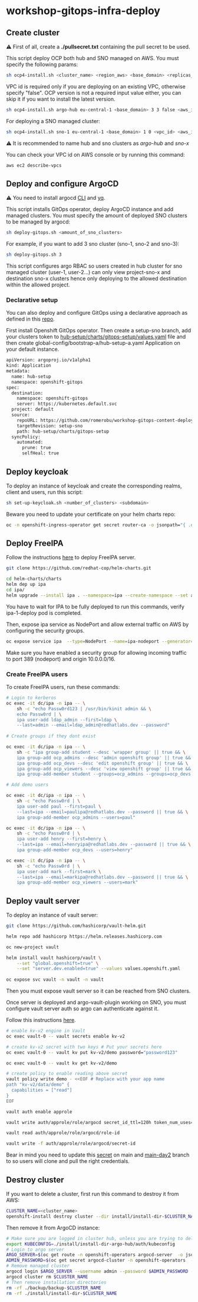 # workshop-gitops-infra-deploy

## Create cluster

:warning: First of all, create a **./pullsecret.txt** containing the pull secret to be used.

This script deploy OCP both hub and SNO managed on AWS. You must specify the following params:

```bash
sh ocp4-install.sh <cluster_name> <region_aws> <base_domain> <replicas_master> <replicas_worker> <vpc_id|false> <aws_id> <aws_secret> <ocp_version|null>
```
VPC id is required only if you are deploying on an existing VPC, otherwise specify "false". 
OCP version is not a required input value either, you can skip it if you want to install the latest version.

```bash
sh ocp4-install.sh argo-hub eu-central-1 <base_domain> 3 3 false <aws_id> <aws_secret> 
```
For deploying a SNO managed cluster:

```bash
sh ocp4-install.sh sno-1 eu-central-1 <base_domain> 1 0 <vpc_id> <aws_id> <aws_secret> 
```
:warning: It is recommended to name hub and sno clusters as *argo-hub* and *sno-x*

You can check your VPC id on AWS console or by running this command:

```bash
aws ec2 describe-vpcs 
```

## Deploy and configure ArgoCD

:warning: You need to install argocd [CLI](https://argo-cd.readthedocs.io/en/stable/cli_installation/) and [yq](https://www.cyberithub.com/how-to-install-yq-command-line-tool-on-linux-in-5-easy-steps/).

This script installs GitOps operator, deploy ArgoCD instance and add managed clusters. You must specify the amount of deployed SNO clusters to be managed by argocd:

```bash
sh deploy-gitops.sh <amount_of_sno_clusters>
```

For example, if you want to add 3 sno cluster (sno-1, sno-2 and sno-3):

```bash
sh deploy-gitops.sh 3
```

This script configures argo RBAC so users created in hub cluster for sno managed cluster (user-1, user-2...) can only view project-sno-x and destination sno-x clusters hence only deploying to the allowed destination within the allowed project.

### Declarative setup

You can also deploy and configure GitOps using a declarative approach as defined in this [repo](https://github.com/romerobu/workshop-gitops-content-deploy.git).

First install Openshift GitOps operator. Then create a setup-sno branch, add your clusters token to [hub-setup/charts/gitops-setup/values.yaml](https://github.com/romerobu/workshop-gitops-content-deploy/blob/main/hub-setup/charts/gitops-setup/values.yaml) file and then create global-config/bootstrap-a/hub-setup-a.yaml Application on your default instance.

```bash
apiVersion: argoproj.io/v1alpha1
kind: Application
metadata:
  name: hub-setup
  namespace: openshift-gitops
spec:
  destination:
    namespace: openshift-gitops
    server: https://kubernetes.default.svc
  project: default
  source:
    repoURL: https://github.com/romerobu/workshop-gitops-content-deploy.git
    targetRevision: setup-sno
    path: hub-setup/charts/gitops-setup 
  syncPolicy:
    automated:
      prune: true
      selfHeal: true
```

## Deploy keycloak

To deploy an instance of keycloak and create the corresponding realms, client and users, run this script:

```bash
sh set-up-keycloak.sh <number_of_clusters> <subdomain>
```
Beware you need to update your certificate on your helm charts repo:

```bash
oc -n openshift-ingress-operator get secret router-ca -o jsonpath="{ .data.tls\.crt }" | base64 -d -i 
```
## Deploy FreeIPA

Follow the instructions [here](https://github.com/redhat-cop/helm-charts/tree/master/charts/ipa) to deploy FreeIPA server.

```bash
git clone https://github.com/redhat-cop/helm-charts.git

cd helm-charts/charts
helm dep up ipa
cd ipa/
helm upgrade --install ipa . --namespace=ipa --create-namespace --set app_domain=apps.<domain>
```
You have to wait for IPA to be fully deployed to run this commands, verify ipa-1-deploy pod is completed.

Then, expose ipa service as NodePort and allow external traffic on AWS by configuring the security groups.

```bash
oc expose service ipa  --type=NodePort --name=ipa-nodeport --generator="service/v2" -n ipa
```
Make sure you have enabled a security group for allowing incoming traffic to port 389 (nodeport) and origin 10.0.0.0/16.

### Create FreeIPA users

To create FreeIPA users, run these commands:

```bash
# Login to kerberos
oc exec -it dc/ipa -n ipa -- \
    sh -c "echo Passw0rd123 | /usr/bin/kinit admin && \
    echo Passw0rd | \
    ipa user-add ldap_admin --first=ldap \
    --last=admin --email=ldap_admin@redhatlabs.dev --password"
    
# Create groups if they dont exist

oc exec -it dc/ipa -n ipa -- \
    sh -c "ipa group-add student --desc 'wrapper group' || true && \
    ipa group-add ocp_admins --desc 'admin openshift group' || true && \
    ipa group-add ocp_devs --desc 'edit openshift group' || true && \
    ipa group-add ocp_viewers --desc 'view openshift group' || true && \
    ipa group-add-member student --groups=ocp_admins --groups=ocp_devs --groups=ocp_viewers || true"

# Add demo users

oc exec -it dc/ipa -n ipa -- \
    sh -c "echo Passw0rd | \
    ipa user-add paul --first=paul \
    --last=ipa --email=paulipa@redhatlabs.dev --password || true && \
    ipa group-add-member ocp_admins --users=paul"

oc exec -it dc/ipa -n ipa -- \
    sh -c "echo Passw0rd | \
    ipa user-add henry --first=henry \
    --last=ipa --email=henryipa@redhatlabs.dev --password || true && \
    ipa group-add-member ocp_devs --users=henry"

oc exec -it dc/ipa -n ipa -- \
    sh -c "echo Passw0rd | \
    ipa user-add mark --first=mark \
    --last=ipa --email=markipa@redhatlabs.dev --password || true && \
    ipa group-add-member ocp_viewers --users=mark"
```

## Deploy vault server

To deploy an instance of vault server:

```bash
git clone https://github.com/hashicorp/vault-helm.git

helm repo add hashicorp https://helm.releases.hashicorp.com

oc new-project vault

helm install vault hashicorp/vault \
    --set "global.openshift=true" \
    --set "server.dev.enabled=true" --values values.openshift.yaml
    
oc expose svc vault -n vault -n vault
```

Then you must expose vault server so it can be reached from SNO clusters.

Once server is deployed and argo-vault-plugin working on SNO, you must configure vault server auth so argo can authenticate against it.

Follow this instructions [here](https://luafanti.medium.com/injecting-secrets-from-vault-into-helm-charts-with-argocd-43fc1df57e74).

```bash
# enable kv-v2 engine in Vault
oc exec vault-0 -- vault secrets enable kv-v2

# create kv-v2 secret with two keys # Put your secrets here
oc exec vault-0 -- vault kv put kv-v2/demo password="password123"

oc exec vault-0 -- vault kv get kv-v2/demo

# create policy to enable reading above secret
vault policy write demo - <<EOF # Replace with your app name
path "kv-v2/data/demo" {
  capabilities = ["read"]
}
EOF

vault auth enable approle

vault write auth/approle/role/argocd secret_id_ttl=120h token_num_uses=1000 token_ttl=120h token_max_ttl=120h secret_id_num_uses=4000  token_policies=demo

vault read auth/approle/role/argocd/role-id

vault write -f auth/approle/role/argocd/secret-id
```
Bear in mind you need to update this [secret](https://github.com/romerobu/workshop-gitops-content-deploy/blob/main/cluster-addons/charts/bootstrap/templates/vault/secret-vault.yaml) on main and [main-day2](https://github.com/romerobu/workshop-gitops-content-deploy/blob/main-day2/cluster-addons/charts/bootstrap/templates/vault/secret-vault.yaml) branch to so users will clone and pull the right credentials.

## Destroy cluster

If you want to delete a cluster, first run this command to destroy it from AWS:

```bash
CLUSTER_NAME=<cluster_name>
openshift-install destroy cluster --dir install/install-dir-$CLUSTER_NAME --log-level info
```
Then remove it from ArgoCD instance:

```bash
# Make sure you are logged in cluster hub, unless you are trying to delete this cluster that this section is not required
export KUBECONFIG=./install/install-dir-argo-hub/auth/kubeconfig
# Login to argo server
ARGO_SERVER=$(oc get route -n openshift-operators argocd-server  -o jsonpath='{.spec.host}')
ADMIN_PASSWORD=$(oc get secret argocd-cluster -n openshift-operators  -o jsonpath='{.data.admin\.password}' | base64 -d)
# Remove managed cluster
argocd login $ARGO_SERVER --username admin --password $ADMIN_PASSWORD --insecure
argocd cluster rm $CLUSTER_NAME
# Then remove installation directories
rm -rf ./backup/backup-$CLUSTER_NAME
rm -rf ./install/install-dir-$CLUSTER_NAME
```
